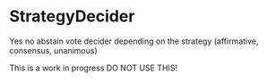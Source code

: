 StrategyDecider
===============

Yes no abstain vote decider depending on the strategy (affirmative, consensus, unanimous)

This is a work in progress DO NOT USE THIS!
